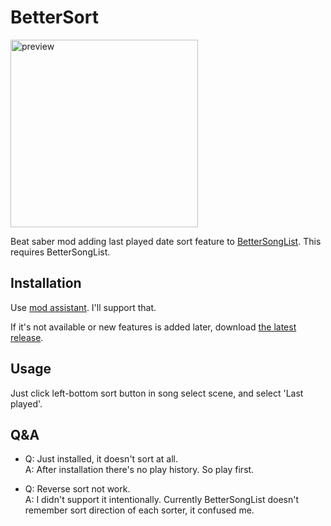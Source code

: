 # BetterSort

<img src="docs/preview.webp" alt="preview" width="300"/>

Beat saber mod adding last played date sort feature to [BetterSongList](https://github.com/kinsi55/BeatSaber_BetterSongList). This requires BetterSongList.

## Installation

Use [mod assistant](https://github.com/Assistant/ModAssistant/releases/latest). I'll support that.

If it's not available or new features is added later, download [the latest release](https://github.com/nanikit/BetterSort/releases/latest).

## Usage

Just click left-bottom sort button in song select scene, and select 'Last played'.

## Q&A

- Q: Just installed, it doesn't sort at all.<br />
  A: After installation there's no play history. So play first.

- Q: Reverse sort not work.<br />
  A: I didn't support it intentionally. Currently BetterSongList doesn't remember sort direction of each sorter, it confused me.
